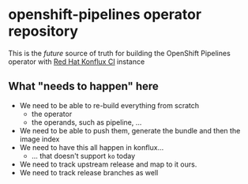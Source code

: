 # openshift-pipelines operator repository

This is the *future* source of truth for building the OpenShift Pipelines operator with [Red Hat Konflux CI](https://github.com/konflux-ci/) instance

## What "needs to happen" here

- We need to be able to re-build everything from scratch
  - the operator
  - the operands, such as pipeline, …
- We need to be able to push them, generate the bundle and then the image index
- We need to have this all happen in konflux…
  - … that doesn't support `ko` today
- We need to track upstream release and map to it ours.
- We need to track release branches as well
